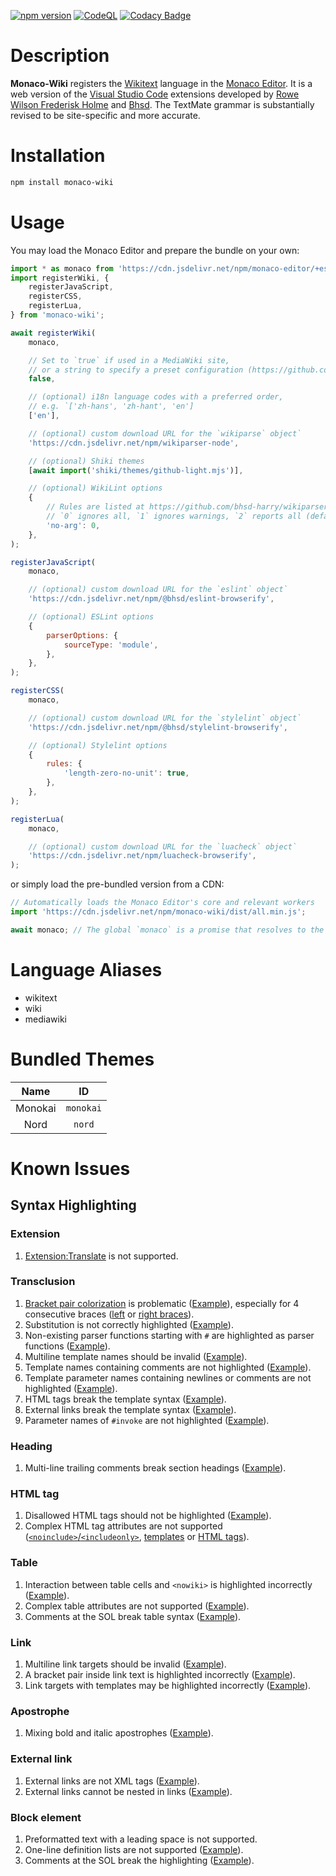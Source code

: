 [![npm version](https://badge.fury.io/js/monaco-wiki.svg)](https://www.npmjs.com/package/monaco-wiki)
[![CodeQL](https://github.com/bhsd-harry/monaco-wiki/actions/workflows/codeql.yml/badge.svg)](https://github.com/bhsd-harry/monaco-wiki/actions/workflows/github-code-scanning/codeql)
[![Codacy Badge](https://app.codacy.com/project/badge/Grade/18f690b061a64d40ad0d8bec1f5489e3)](https://app.codacy.com/gh/bhsd-harry/monaco-wiki/dashboard)

# Description

**Monaco-Wiki** registers the [Wikitext](https://www.mediawiki.org/wiki/Wikitext) language in the [Monaco Editor](https://microsoft.github.io/monaco-editor/). It is a web version of the [Visual Studio Code](https://code.visualstudio.com/) extensions developed by [Rowe Wilson Frederisk Holme](https://github.com/Frederisk/Wikitext-VSCode-Extension) and [Bhsd](https://github.com/bhsd-harry/vscode-extension-wikiparser). The TextMate grammar is substantially revised to be site-specific and more accurate.

# Installation

```bash
npm install monaco-wiki
```

# Usage

You may load the Monaco Editor and prepare the bundle on your own:

```js
import * as monaco from 'https://cdn.jsdelivr.net/npm/monaco-editor/+esm';
import registerWiki, {
	registerJavaScript,
	registerCSS,
	registerLua,
} from 'monaco-wiki';

await registerWiki(
	monaco,

	// Set to `true` if used in a MediaWiki site,
	// or a string to specify a preset configuration (https://github.com/bhsd-harry/wikiparser-node/tree/main/config)
	false,

	// (optional) i18n language codes with a preferred order,
	// e.g. `['zh-hans', 'zh-hant', 'en']
	['en'],

	// (optional) custom download URL for the `wikiparse` object`
	'https://cdn.jsdelivr.net/npm/wikiparser-node',

	// (optional) Shiki themes
	[await import('shiki/themes/github-light.mjs')],

	// (optional) WikiLint options
	{
		// Rules are listed at https://github.com/bhsd-harry/wikiparser-node/wiki/Rules
		// `0` ignores all, `1` ignores warnings, `2` reports all (default)
		'no-arg': 0,
	},
);

registerJavaScript(
	monaco,

	// (optional) custom download URL for the `eslint` object`
	'https://cdn.jsdelivr.net/npm/@bhsd/eslint-browserify',

	// (optional) ESLint options
	{
		parserOptions: {
			sourceType: 'module',
		},
	},
);

registerCSS(
	monaco,

	// (optional) custom download URL for the `stylelint` object`
	'https://cdn.jsdelivr.net/npm/@bhsd/stylelint-browserify',

	// (optional) Stylelint options
	{
		rules: {
			'length-zero-no-unit': true,
		},
	},
);

registerLua(
	monaco,

	// (optional) custom download URL for the `luacheck` object`
	'https://cdn.jsdelivr.net/npm/luacheck-browserify',
);
```

or simply load the pre-bundled version from a CDN:

```js
// Automatically loads the Monaco Editor's core and relevant workers
import 'https://cdn.jsdelivr.net/npm/monaco-wiki/dist/all.min.js';

await monaco; // The global `monaco` is a promise that resolves to the Monaco editor
```

# Language Aliases

- wikitext
- wiki
- mediawiki

# Bundled Themes

|Name|ID|
|:-:|:-:|
|Monokai|`monokai`|
|Nord|`nord`|

# Known Issues

## Syntax Highlighting

### Extension

1. [Extension:Translate](https://www.mediawiki.org/wiki/Extension:Translate) is not supported.

### Transclusion

1. [Bracket pair colorization](https://microsoft.github.io/monaco-editor/typedoc/interfaces/editor.IEditorOptions.html#bracketPairColorization) is problematic ([Example](http://bhsd-harry.github.io/monaco-wiki/tests.html#T53961%3A%20Output%20correct%20nowikis%20in%20template%20arguments)), especially for 4 consecutive braces ([left](http://bhsd-harry.github.io/monaco-wiki/tests.html#Templates%20with%20templated%20name) or [right braces](http://bhsd-harry.github.io/monaco-wiki/tests.html#Template%20with%20just%20whitespace%20in%20it%2C%20T70421)).
1. Substitution is not correctly highlighted ([Example](http://bhsd-harry.github.io/monaco-wiki/tests.html#Scribunto%3A%20isSubsting%20during%20PST)).
1. Non-existing parser functions starting with `#` are highlighted as parser functions ([Example](http://bhsd-harry.github.io/monaco-wiki/tests.html#Parsoid%3A%20unknown%20parser%20function%20(T314524))).
1. Multiline template names should be invalid ([Example](http://bhsd-harry.github.io/monaco-wiki/tests.html#Templates%3A%20Don't%20recognize%20targets%20split%20by%20newlines)).
1. Template names containing comments are not highlighted ([Example](http://bhsd-harry.github.io/monaco-wiki/tests.html#Templates%3A%20Handle%20comments%20in%20the%20target)).
1. Template parameter names containing newlines or comments are not highlighted ([Example](http://bhsd-harry.github.io/monaco-wiki/tests.html#Templates%3A%20Handle%20comments%20in%20parameter%20names%20(T69657))).
1. HTML tags break the template syntax ([Example](http://bhsd-harry.github.io/monaco-wiki/tests.html#Break%20on%20%7C%20in%20element%20attribute%20name%20in%20template)).
1. External links break the template syntax ([Example](http://bhsd-harry.github.io/monaco-wiki/tests.html#Plain%20link%20in%20template%20argument)).
1. Parameter names of `#invoke` are not highlighted ([Example](http://bhsd-harry.github.io/monaco-wiki/tests.html#Scribunto%3A%20getAllArgs)).

### Heading

1. Multi-line trailing comments break section headings ([Example](https://bhsd-harry.github.io/monaco-wiki/tests.html#Single-line%20or%20multiline-comments%20can%20follow%20headings)).

### HTML tag

1. Disallowed HTML tags should not be highlighted ([Example](http://bhsd-harry.github.io/monaco-wiki/tests.html#T255007%3A%20French%20spacing%20in%20raw%20text%20elements)).
1. Complex HTML tag attributes are not supported ([`<noinclude>`/`<includeonly>`](https://bhsd-harry.github.io/monaco-wiki/tests.html#3.%20includeonly%20in%20part%20of%20an%20attr%20value), [templates](https://bhsd-harry.github.io/monaco-wiki/tests.html#Templates%3A%20HTML%20Tag%3A%202.%20Generation%20of%20HTML%20attr.%20value) or [HTML tags](http://bhsd-harry.github.io/monaco-wiki/tests.html#Extension%20tag%20in%20attribute%20value)).

### Table

1. Interaction between table cells and `<nowiki>` is highlighted incorrectly ([Example](http://bhsd-harry.github.io/monaco-wiki/tests.html#Cases%20where%20%22!!%22%20needs%20nowiki%20protection)).
1. Complex table attributes are not supported ([Example](https://bhsd-harry.github.io/monaco-wiki/tests.html#Table%20cell%20with%20attribute%20before%20expanded%20attribute)).
1. Comments at the SOL break table syntax ([Example](https://bhsd-harry.github.io/monaco-wiki/tests.html#3c.%20Table%20cells%20without%20escapable%20prefixes%20after%20edits)).

### Link

1. Multiline link targets should be invalid ([Example](http://bhsd-harry.github.io/monaco-wiki/tests.html#Wikilinks%20with%20embedded%20newlines%20are%20not%20broken)).
1. A bracket pair inside link text is highlighted incorrectly ([Example](http://bhsd-harry.github.io/monaco-wiki/tests.html#Piped%20link%20with%20extlink-like%20text)).
1. Link targets with templates may be highlighted incorrectly ([Example](http://bhsd-harry.github.io/monaco-wiki/tests.html#Templates%3A%20Links%3A%203.%20Generation%20of%20part%20of%20a%20link%20href)).

### Apostrophe

1. Mixing bold and italic apostrophes ([Example](https://bhsd-harry.github.io/monaco-wiki/tests.html#Another%20italics%20%2F%20bold%20test)).

### External link

1. External links are not XML tags ([Example](https://bhsd-harry.github.io/monaco-wiki/tests.html#Pseudo-tag%20with%20URL%20'name'%20renders%20as%20url%20link)).
1. External links cannot be nested in links ([Example](http://bhsd-harry.github.io/monaco-wiki/tests.html#T4095%3A%20link%20with%20pipe%20and%20three%20closing%20brackets%2C%20version%202)).

### Block element

1. Preformatted text with a leading space is not supported.
1. One-line definition lists are not supported ([Example](https://bhsd-harry.github.io/monaco-wiki/tests.html#Definition%20list%20code%20coverage)).
1. Comments at the SOL break the highlighting ([Example](https://bhsd-harry.github.io/monaco-wiki/tests.html#1.%20Lists%20with%20start-of-line-transparent%20tokens%20before%20bullets%3A%20Comments)).
